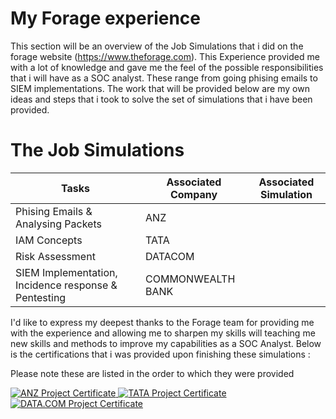 # My Forage experience
This section will be an overview of the Job Simulations that i did on the forage website (https://www.theforage.com). This Experience provided me with a lot of knowledge and gave me the feel of the possible responsibilities that i will have as a SOC analyst. These range from going phising emails to SIEM implementations. The work that will be provided below are my own ideas and steps that i took to solve the set of simulations that i have been provided.

# The Job Simulations
| Tasks                                         | Associated Company         | Associated Simulation |
|-----------------------------------------------|----------------------------|--------------------|
| Phising Emails & Analysing Packets            | ANZ                        |                    |
| IAM Concepts                                  | TATA                       |                    |
| Risk Assessment                               | DATACOM                    |                    |
| SIEM Implementation, Incidence response & Pentesting | COMMONWEALTH BANK   |                    |

I'd like to express my deepest thanks to the Forage team for providing me with the experience and allowing me to sharpen my skills will teaching me new skills and methods to improve my capabilities as a SOC Analyst.
Below is the certifications that i was provided upon finishing these simulations :

Please note these are listed in the order to which they were provided

<div>
<a href="https://forage-uploads-prod.s3.amazonaws.com/completion-certificates/AKkAyEwWc8wjPxx9n/Hf4QMESoFeQwXPsiH_AKkAyEwWc8wjPxx9n_mvw8oKQbrDajKM8Sh_1751703320907_completion_certificate.pdf" target="_blank">
  <img src="https://img.shields.io/badge/-ANZ-0066CC?&style=for-the-badge" alt="ANZ Project Certificate" />
</a>
  <a href="https://forage-uploads-prod.s3.amazonaws.com/completion-certificates/ifobHAoMjQs9s6bKS/gmf3ypEXBj2wvfQWC_ifobHAoMjQs9s6bKS_mvw8oKQbrDajKM8Sh_1751729226874_completion_certificate.pdf" target="_blank">
  <img src="https://img.shields.io/badge/-TATA-003366?&style=for-the-badge" alt="TATA Project Certificate" />
</a>
  <a href="https://forage-uploads-prod.s3.amazonaws.com/completion-certificates/gCW7Xki5Y3vNpBmnn/yTszJTvkHFBH6zAn3_gCW7Xki5Y3vNpBmnn_mvw8oKQbrDajKM8Sh_1751918583932_completion_certificate.pdf" target="_blank">
  <img src="https://img.shields.io/badge/-DATA.COM-4285F4?&style=for-the-badge" alt="DATA.COM Project Certificate" />
</a>
</div>
